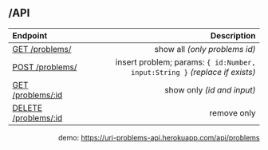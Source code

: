 ## /API
| Endpoint                  | Description |
|:--------------------------|------------:|
| [GET /problems/]()        | show all _(only problems id)_ |
| [POST /problems/]()       | insert problem; params: `{ id:Number, input:String }` _(replace if exists)_ |
| [GET /problems/:id]()     | show only _(id and input)_ |
| [DELETE /problems/:id]()  | remove only |


<div align="right">
demo:
<a href="https://uri-problems-api.herokuapp.com/api/problems">https://uri-problems-api.herokuapp.com/api/problems</a>
</div>
